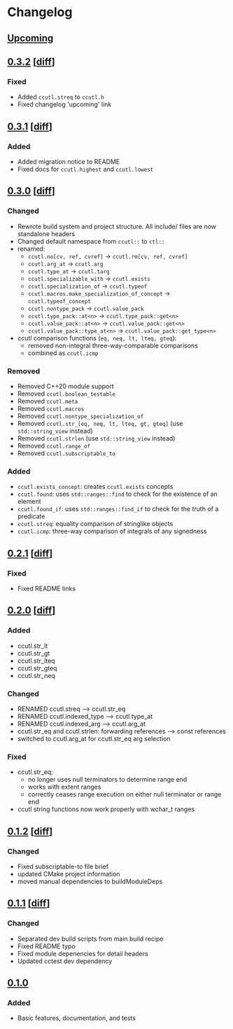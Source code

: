 # Changelog

## [Upcoming](https://github.com/jpcx/ccutl/compare/0.3.2...devel)

## [0.3.2](https://github.com/jpcx/ccutl/releases/tag/0.3.2) \[[diff](https://github.com/jpcx/ccutl/compare/0.3.1...0.3.2)\]

### Fixed

- Added `ccutl.streq` to `ccutl.h`
- Fixed changelog 'upcoming' link

## [0.3.1](https://github.com/jpcx/ccutl/releases/tag/0.3.1) \[[diff](https://github.com/jpcx/ccutl/compare/0.3.0...0.3.1)\]

### Added

- Added migration notice to README
- Fixed docs for `ccutl.highest` and `ccutl.lowest`

## [0.3.0](https://github.com/jpcx/ccutl/releases/tag/0.3.0) \[[diff](https://github.com/jpcx/ccutl/compare/0.2.1...0.3.0)\]

### Changed

- Rewrote build system and project structure. All include/ files are now standalone headers
- Changed default namespace from `ccutl::` to `ctl::`
- renamed:
  - `ccutl.no[cv, ref, cvref]` -> `ccutl.rm[cv, ref, cvref]`
  - `ccutl.arg_at` -> `ccutl.arg`
  - `ccutl.type_at` -> `ccutl.targ`
  - `ccutl.specializable_with` -> `ccutl.exists`
  - `ccutl.specialization_of` -> `ccutl.typeof`
  - `ccutl.macros.make_specialization_of_concept` -> `ccutl.typeof_concept`
  - `ccutl.nontype_pack` -> `ccutl.value_pack`
  - `ccutl.type_pack::at<n>` -> `ccutl.type_pack::get<n>`
  - `ccutl.value_pack::at<n>` -> `ccutl.value_pack::get<n>`
  - `ccutl.value_pack::type_at<n>` -> `ccutl.value_pack::get_type<n>`
- ccutl comparison functions (`eq, neq, lt, lteq, gteq`):
  - removed non-integral three-way-comparable comparisons
  - combined as `ccutl.icmp`

### Removed

- Removed C++20 module support
- Removed `ccutl.boolean_testable`
- Removed `ccutl.meta`
- Removed `ccutl.macros`
- Removed `ccutl.nontype_specialization_of`
- Removed `ccutl.str_[eq, neq, lt, lteq, gt, gteq]` (use `std::string_view` instead)
- Removed `ccutl.strlen` (use `std::string_view` instead)
- Removed `ccutl.range_of`
- Removed `ccutl.subscriptable_to`

### Added

- `ccutl.exists_concept`: creates `ccutl.exists` concepts
- `ccutl.found`: uses `std::ranges::find` to check for the existence of an element
- `ccutl.found_if`: uses `std::ranges::find_if` to check for the truth of a predicate
- `ccutl.streq`: equality comparison of stringlike objects
- `ccutl.icmp`: three-way comparison of integrals of any signedness

## [0.2.1](https://github.com/jpcx/ccutl/releases/tag/0.2.1) \[[diff](https://github.com/jpcx/ccutl/compare/0.2.0...0.2.1)\]

### Fixed

- Fixed README links

## [0.2.0](https://github.com/jpcx/ccutl/releases/tag/0.2.0) \[[diff](https://github.com/jpcx/ccutl/compare/0.1.2...0.2.0)\]

### Added

- ccutl.str\_lt
- ccutl.str\_gt
- ccutl.str\_lteq
- ccutl.str\_gteq
- ccutl.str\_neq

### Changed

- RENAMED ccutl.streq --> ccutl.str\_eq
- RENAMED ccutl.indexed\_type --> ccutl.type\_at
- RENAMED ccutl.indexed\_arg --> ccutl.arg\_at
- ccutl.str\_eq and ccutl.strlen: forwarding references --> const references
- switched to ccutl.arg\_at for ccutl.str\_eq arg selection

### Fixed

- ccutl.str\_eq:
  - no longer uses null terminators to determine range end
  - works with extent ranges
  - correctly ceases range execution on either null terminator or range end
- ccutl string functions now work properly with wchar\_t ranges

## [0.1.2](https://github.com/jpcx/ccutl/releases/tag/0.1.2) \[[diff](https://github.com/jpcx/ccutl/compare/0.1.1...0.1.2)\]

### Changed

- Fixed subscriptable-to file brief
- updated CMake project information
- moved manual dependencies to buildModuleDeps

## [0.1.1](https://github.com/jpcx/ccutl/releases/tag/0.1.1) \[[diff](https://github.com/jpcx/ccutl/compare/0.1.0...0.1.1)\]

### Changed

- Separated dev build scripts from main build recipe
- Fixed README typo
- Fixed module depenencies for detail headers
- Updated cctest dev dependency

## [0.1.0](https://github.com/jpcx/ccutl/releases/tag/0.1.0)

### Added

- Basic features, documentation, and tests
